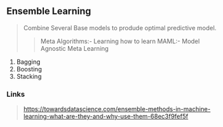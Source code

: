 ## Ensemble Learning
> Combine Several Base models to produde optimal predictive model.
>> Meta Algorithms:- Learning how to learn
>> MAML:- Model Agnostic Meta Learning

1. Bagging
2. Boosting
3. Stacking


### Links
> https://towardsdatascience.com/ensemble-methods-in-machine-learning-what-are-they-and-why-use-them-68ec3f9fef5f
